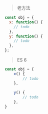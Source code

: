 > 老方法

```js
const obj = {
  x: function() {
    // todo
  },
  y: function() {
    // todo
  },
};
```



> ES 6

```js
const obj = {
	x() {
		// todo
	},
	
	y() {
		// todo
	},
}
```

